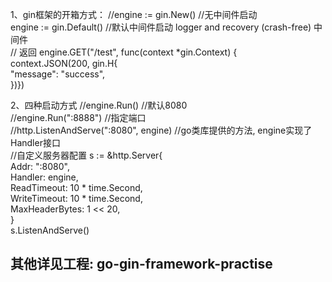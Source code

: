 1、gin框架的开箱方式：
     //engine := gin.New()    //无中间件启动  
     engine := gin.Default()  //默认中间件启动 logger and recovery (crash-free) 中间件  
     // 返回
    engine.GET("/test", func(context *gin.Context) {  
        context.JSON(200, gin.H{  
         "message": "success",  
    })})

2、四种启动方式
	//engine.Run() //默认8080  
	//engine.Run(":8888") //指定端口  
	//http.ListenAndServe(":8080", engine) //go类库提供的方法, engine实现了Handler接口  
   //自定义服务器配置
	s := &http.Server{  
		 Addr: ":8080",  
 		Handler: engine,  
 		ReadTimeout: 10 * time.Second,  
 		WriteTimeout: 10 * time.Second,  
 		MaxHeaderBytes: 1 << 20,  
	}  
	s.ListenAndServe()
	
## 其他详见工程: go-gin-framework-practise
